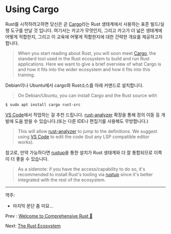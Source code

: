 # Using Cargo

Rust를 시작하려고하면 당신은 곧 [Cargo](https://doc.rust-lang.org/cargo/)라는 Rust 생태계에서 사용하는 표준 빌드/실행 도구를 만날 것 입니다. 
여기서는 카고가 무엇인지, 그리고 카고가 더 넓은 생태계에 어떻게 적합한지, 그리고 이 교육에 어떻게 적합한지에 대한 간략한 개요를 제공하고자 합니다.

> When you start reading about Rust, you will soon meet [Cargo](https://doc.rust-lang.org/cargo/), the standard tool
> used in the Rust ecosystem to build and run Rust applications. Here we want to
> give a brief overview of what Cargo is and how it fits into the wider ecosystem
> and how it fits into this training.

Debian이나 Ubuntu에서 cargo와 Rust소스를 아래 커맨드로 설치합니다. 
> On Debian/Ubuntu, you can install Cargo and the Rust source with

```shell
$ sudo apt install cargo rust-src
```

[VS Code][2]에서 작업하는 걸 추천 드립니다. [rust-analyzer][1] 확장을 통해 정의 이동 등 개발에 도움 받을 수 있습니다.(또는 다른 IDE나 편집기를 사용해도 무방합니다.)
> This will allow [rust-analyzer][1] to jump to the definitions. We suggest using
> [VS Code][2] to edit the code (but any LSP compatible editor works).

참고로, 만약 가능하다면 [rustup](https://rustup.rs/)을 통한 설치가 Rust 생태계와 더 잘 통합되므로 이쪽이 더 좋을 수 있습니다. 
> As a sidenote: if you have the access/capability to do so, it's recommended to
> install Rust's tooling via [rustup](https://rustup.rs/) since it's better integrated with the
> rest of the ecosystem.

[1]: https://rust-analyzer.github.io/
[2]: https://code.visualstudio.com/

---

역주: 
- 마지막 문단 좀 미묘...

Prev : [Welcome to Comprehensive Rust 🦀](src/welcome.md)
 
Next: [The Rust Ecosystem](src/cargo/rust-ecosystem.md)
